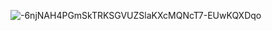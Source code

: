 ![-6njNAH4PGmSkTRKSGVUZSlaKXcMQNcT7-EUwKQXDqo](https://user-images.githubusercontent.com/1093738/87052614-f66d3f80-c1ce-11ea-8817-3b3503a338eb.jpg)
